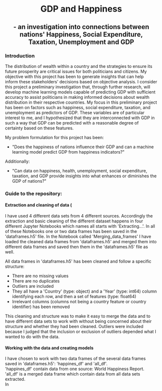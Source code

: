 # <div align='center'> GDP and Happiness </div>
## <div align='center'> - an investigation into connections between nations' Happiness, Social Expenditure, Taxation, Unemployment and GDP </div>

### Introduction

The distribution of wealth within a country and the strategies to ensure its future prosperity are critical issues for both politicians and citizens. My objective with this project has been to generate insights that can help inform these stakeholders' decisions based on objective analysis. I consider this project a preliminary investigation that, through further research, will develop machine learning models capable of predicting GDP with sufficient accuracy to assist politicians in making informed decisions about wealth distribution in their respective countries. My focus in this preliminary project has been on factors such as happiness, social expenditure, taxation, and unemployment as predictors of GDP. These variables are of particular interest to me, and I hypothesized that they are interconnected with GDP in such a way that GDP can be predicted with a reasonable degree of certainty based on these features.   

My problem formulation for this project has been:

- "Does the happiness of nations influence their GDP and can a machine learning model predict GDP from happiness indicators?"  
  
Additionally:  
  
- "Can data on happiness, health, unemployment, social expenditure, taxation, and GDP provide insights into what enhances or diminishes the GDP of nations?"
  


### Guide to the repository:

#### Extraction and cleaning of data (
I have used 4 different data sets from 4 different sources. Accordingly the extraction and basic cleaning of the different dataset happens in four different Jupyter Notebooks which names all starts with 'Extracting...'. In all of these Notebooks one or two data frames has been saved in the 'dataframes.h5' file. In the Notebook called 'Merging_data_frames' I have loaded the cleaned data frames from  'dataframes.h5' and merged them into different data frames and saved then them in the 'dataframes.h5' file as well.  

All data frames in 'dataframes.h5' has been cleaned and follow a specific structure: 
- There are no missing values
- There are no duplicates
- Outliers are included
- They all have a 'Country' (type: object) and a 'Year' (type: int64) column identifying each row, and then a set of features (type: float64)
- Irrelevant columns (columns not being a country feature or country identifier) has been removed


This cleaning and structure was to make it easy to merge the data and to have different data sets to work with without being concerned about their structure and whether they had been cleaned.
Outliers were included because I judged that the inclusion or exclusion of outliers depended what I wanted to do with the data. 

#### Working with the data and creating models
I have chosen to work with two data frames of the several data frames saved in 'dataframes.h5': 'happines_df' and 'all_df'.  
'happines_df' contain data from one source: World Happiness Report. 'all_df' is a merged data frame which contain data from all data sets extracted.  
In 

 



